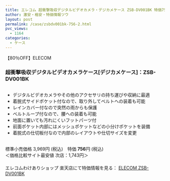 ```yaml
---
title: エレコム 超衝撃吸収デジタルビデオカメラ・デジカメケース ZSB-DV001BK 特価756円！
author: 激安・格安・特価情報ツウ
layout: post
permalink: /case/zsbdv001bk-756-2.html
pvc_views:
  - 1164
categories:
  - ケース
---
```

【80％OFF】ELECOM  


### 超衝撃吸収デジタルビデオカメラケース[デジカメケース]：ZSB-DV001BK

<div class="img-bg2 img_L">
  <a href="http://hb.afl.rakuten.co.jp/hgc/04914ba7.10ed122b.04914ba8.092f1a7b/?pc=http%3a%2f%2fitem.rakuten.co.jp%2fwakeari%2f4953103171299%2f%3fscid%3daf_ich_link_img&#038;m=http%3a%2f%2fm.rakuten.co.jp%2fwakeari%2fi%2f10009461%2f" target="_blank"><img src="http://hbb.afl.rakuten.co.jp/hgb/?pc=http%3a%2f%2fthumbnail.image.rakuten.co.jp%2f%400_mall%2fwakeari%2fcabinet%2f200_1%2fzsb-dv001bk_02.jpg%3f_ex%3d128x128&#038;m=http%3a%2f%2fthumbnail.image.rakuten.co.jp%2f%400_mall%2fwakeari%2fcabinet%2f200_1%2fzsb-dv001bk_02.jpg" border="0" title="" alt="" /></a>
</div>

<!--more-->

  * デジタルビデオカメラやその他のアクセサリの持ち運びや収納に最適
  * 着脱式サイドポケット付なので、取り外してベルトへの装着も可能
  * レインカバー付なので突然の雨からも保護
  * ベルトループ付なので、腰への装着も可能
  * 地面に置いても汚れにくいフットパーツ付
  * 前面ポケット内部にはメッシュポケットなどの小分けポケットを装備
  * 着脱式の仕切板付なので内部のレイアウトや仕切サイズを変更

<br clear="all" />標準小売価格 3,969円 (税込)　特価 <span class="tokka-price"><strong>756</strong></span>円 (税込)　  
＜価格比較サイト最安値 次店：1,743円＞  
　　  
エレコムわけありショップ 楽天店にて特価情報を見る： <a href="http://hb.afl.rakuten.co.jp/hgc/04914ba7.10ed122b.04914ba8.092f1a7b/?pc=http%3a%2f%2fitem.rakuten.co.jp%2fwakeari%2f4953103171299%2f%3fscid%3daf_ich_link_img&#038;m=http%3a%2f%2fm.rakuten.co.jp%2fwakeari%2fi%2f10009461%2f" target="_blank"><span class="fs150p">ELECOM ZSB-DV001BK</span></a>